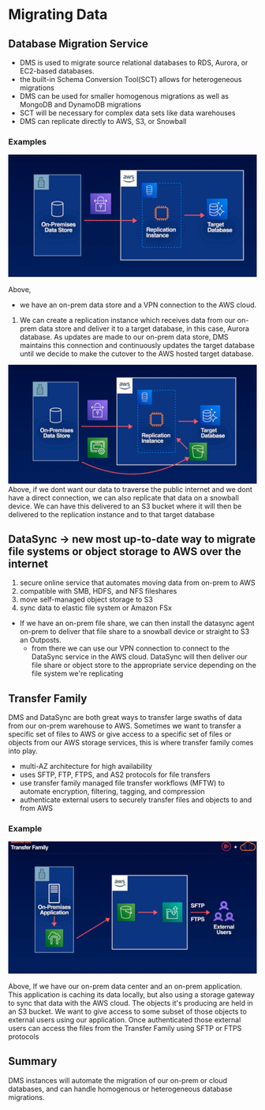 # Migrating Data

## Database Migration Service
- DMS is used to migrate source relational databases to RDS, Aurora, or EC2-based databases.
- the built-in Schema Conversion Tool(SCT) allows for heterogeneous migrations
- DMS can be used for smaller homogenous migrations as well as MongoDB and DynamoDB migrations 
- SCT will be necessary for complex data sets like data warehouses
- DMS can replicate directly to AWS, S3, or Snowball


### Examples
![alt text](DMS_ex1.png)

Above,
- we have an on-prem data store and a VPN connection to the AWS cloud. 
1. We can create a replication instance which receives data from our on-prem data store and deliver it to a target database, in this case, Aurora database. As updates are made to our on-prem data store, DMS maintains this connection and continuously updates the target database until we decide to make the cutover to the AWS hosted target database.

![alt text](DMS_ex2.png)
Above,
if we dont want our data to traverse the public internet and we dont have a direct connection, we can also replicate that data on a snowball device. We can have this delivered to an S3 bucket where it will then be delivered to the replication instance and to that target database

## DataSync -> new most up-to-date way to migrate file systems or object storage to AWS over the internet
1. secure online service that automates moving data from on-prem to AWS
2. compatible with SMB, HDFS, and NFS fileshares
3. move self-managed object storage to S3
4. sync data to elastic file system or Amazon FSx

- If we have an on-prem file share, we can then install the datasync agent on-prem to deliver that file share to a snowball device or straight to S3 an Outposts.
    - from there we can use our VPN connection to connect to the DataSync service in the AWS cloud. DataSync will then deliver our file share or object store to the appropriate service depending on the file system we're replicating

## Transfer Family
DMS and DataSync are both great ways to transfer large swaths of data from our on-prem warehouse to AWS. Sometimes we want to transfer a specific set of files to AWS or give access to a specific set of files or objects from our AWS storage services, this is where transfer family comes into play.
- multi-AZ architecture for high availability
- uses SFTP, FTP, FTPS, and AS2 protocols for file transfers
- use transfer family managed file transfer workflows (MFTW) to automate encryption, filtering, tagging, and compression
- authenticate external users to securely transfer files and objects to and from AWS

### Example
![alt text](DMS_ex3.png)

Above, 
If we have our on-prem data center and an on-prem application. This application is caching its data locally, but also using a storage gateway to sync that data with the AWS cloud. The objects it's producing are held in an S3 bucket. We want to give access to some subset of those objects to external users using our application. Once authenticated those external users can access the files from the Transfer Family using SFTP or FTPS protocols

## Summary
DMS instances will automate the migration of our on-prem or cloud databases, and can handle homogenous or heterogeneous database migrations.